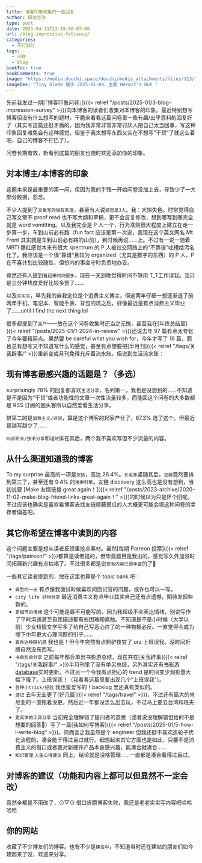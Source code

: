 ```yaml
---
title: 博客印象收集的一些回复
author: 椒盐豆豉
type: post
date: 2025-04-11T23:19:00-07:00
url: /blog-impression-followup/
categories:
  - 不行就分
tags:
  - 问卷
  - blog 
bookToc: true
bookComments: true
image: "https://media.douchi.space/douchi/media_attachments/files/113/774/566/496/498/668/original/391918ab4b7588ea.jpg"
imageDes: "Tiny Glade 建于 2025-01-04，主题 Hermit's Hut "
---
```


先前我发过一期[「博客印象问卷」]({{< relref "/posts/2025-01/3-blog-impression-survey" >}})向本博客的读者们收集对本博客的印象。最近特别想写博客但没有什么想写的题材，干脆来看看这篇问卷里一些有趣/出乎意料的回复好了（其实写这篇还挺矛盾的，因为我非常非常非常讨厌人把自己太当回事，写这种印象回复难免会有这种感觉，但鉴于我太想写东西又实在不想写“干货”了就这么着吧，自己的博客不拧巴了）。

问卷长期有效，新看到这篇的朋友也随时欢迎添加你的印象。

<!--more-->

## 对本博主/本博客的印象
这题本来是最重要的第一问，但因为我的手残一开始问卷没加上去，导致少了一大部分数据，怨念。

不少人提到了`文章写的很有条理`，甚至有人说`感觉是J人`。我：大惊失色。时常觉得自己写文章不 proof read 也不写大纲和草稿，更不会反复修改，想到哪写到哪完全就是 word vomitting。以及我完全是 P 人一个，行为准则很大程度上建立在走一步算一步，车到山前必有路（fun fact 应该是第一次说，我现在这个英文网名 Mt. Front 其实就是车到山前必有路的山前），到时候再说……上。不过有一说一随着 MBTI 爆红感觉本来有很大 spectrum 的 P 人被社交网络上的“不靠谱”吐槽给污名化了。我应该是一个很“靠谱“且较为 organized（尤其是数字的东西）的 P 人，P 在不喜计划比较随性，但份内的事会守时负责地办妥。

竟然还有人提到`看起来时间很多`，现在一天到晚觉得时间不够用 T_T工作误我。我只是三分钟热度爱好比较多罢了…… 

以及`买买买`，早先我的自我定位是个消费主义博主，但这两年仔细一想逐渐退了前两年手机、笔记本、智能手表、背包的坑之后，好像最近是有点消费主义毕业了……until I find the next thing lol

很多都提到了`高产`——放在这个问卷收集时还当之无愧，甚至我在[年终总结里]({{< relref "/posts/2025-01/1-2024-in-reivew" >}})还说去年 97 篇有点太夸张了今年要精简点。果然要 be careful what you wish for，今年才写了 16 篇，而且总有想写又不知道写什么的感觉，甚至有点想要把[半月刊]({{< relref "/tags/关我辟事/" >}})重新变成月刊免得充斥着流水账。但说到生活流水账：

## 现有博客最感兴趣的话题是？（多选）
surprisingly 78% 的回复都喜欢`生活分享`，名列第一，我也是没想到的……不知道是不是因为“干货”或者功能性的文章一次性流量较多，而能回这个问卷的大多数都是 RSS 订阅的回头客所以自然爱看生活分享。

排第二的是`消费主义/评测`，算是这个博客的起家产业了，67.3% 选了这个。但最近是越写越少了…… 

`码农职业/技术分享`和`理财`排在其后，两个我不喜欢写但不少流量的内容。

## 从什么渠道知道我的博客
To my surprise 最高的一项是`友链`，高达 26.4%。`长毛象`紧随其后，`豆瓣`竟然要排到第三了，甚至还有 9.4% 的`搜索引擎`。友链 discovery 这么高也是没有想到，当初说要 [Make 友情链接 great again！]({{< relref "/posts/2023-archive/2020-11-02-make-blog-friend-links-great-again！" >}})的时候以为只是怀个旧呢。不过应该也确实是喜欢看博客去找友链顺藤摸瓜的人大概更可能会填这种问卷的幸存者偏差吧。

## 其它你希望在博客中读到的内容
这个问题主要是想从读者反馈里挖点素材。虽然[每期 Patreon 投票]({{< relref "/tags/patreon/" >}})都算是读者提的，但毕竟题目是我出的，感觉写久外加没时间拓展新兴趣有点枯竭了。不过很多都是说`现有内容已很丰富`的了🤣

一些其它读者提到的，放在这里也算是个 topic bank 吧：
- `典型的一天` 有点像我面试时候喜欢问面试官的问题，或许也可以一写。
- `city life 好物分享` 最近消费主义有点毕业其实自己还有点遗憾，期待发掘些新的。
- `更细节的情绪` 这个可能是最不可能写的，因为我超级不会表达情绪，别说写作了平时沟通甚至自我描述都有些困难和抵触。不知道是不是小时候（大学以前）少女矫情文学写多了给自己写恶心住了的一种物极必反。一直觉得会成为埋下中年更大心理问题的引子……
- `喜欢这种随机感` 我也是！但今年突然有点黔驴技穷了 orz 上班误我。没时间折腾自然没东西写。
- `书单影单分享` 之前每年都会单出书影游总结，现在并在[关我辟事]({{< relref "/tags/关我辟事/" >}})半月刊里了没有单另总结，另外其实还有[书影游 database](https://mtfront.notion.site/2485c762efe040b988531aaa3e45ad25?pvs=4)实时更新。不过另一个令我有点担心的 trend 是时间变少观影量大幅下降了。上班误我！（我看看这篇里要出现几个“上班误我”）。
- `各种小trick/经验` 我也蛮爱写的！backlog 里还真有类似的。
- `游记` 去年无业更了[好几篇]({{< relref "/tags/travel" >}})，不过还有篇大的肯尼亚的一直拖着没更。然后近一年都没怎么出去玩，不过马上要去台湾和班夫了。
- `更具体的工具分享` 当初完全理解错了提问者的意思（或者说没理解错但给的不是想要的回答🤣）写了一篇[我如何写博客]({{< relref "/posts/2025-01/5-how-i-write-blog" >}})。简而言之我虽然是个 engineer 但我还挺不喜欢造轮子优化流程的，凑合能干得过且过就行。细想起来其它方面也是如此，只要不是消费主义的借口或者我对新硬件产品本身感兴趣，能凑合就凑合……
- `知识管理` `人生心得建议` 同上，结论就是没啥管理……一直都是凑合着得过且过。

## 对博客的建议（功能和内容上都可以但显然不一定会改）
竟然全都是不用改了，⊙▽⊙ 借口折腾博客失败，我还是老老实实写内容吧哈哈哈哈

## 你的网站
收藏了不少博友们的博客。也有不少是`建设中`，不知道当时还在建站的朋友们如今建起来了没，欢迎来分享。